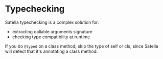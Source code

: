 # Typechecking

Satella typechecking is a complex solution for:
* extracting callable arguments signature
* checking type compatibility at runtime

If you do `@typed` on a class method, skip the type of self or cls, since Satella will
detect that it's annotating a class method.